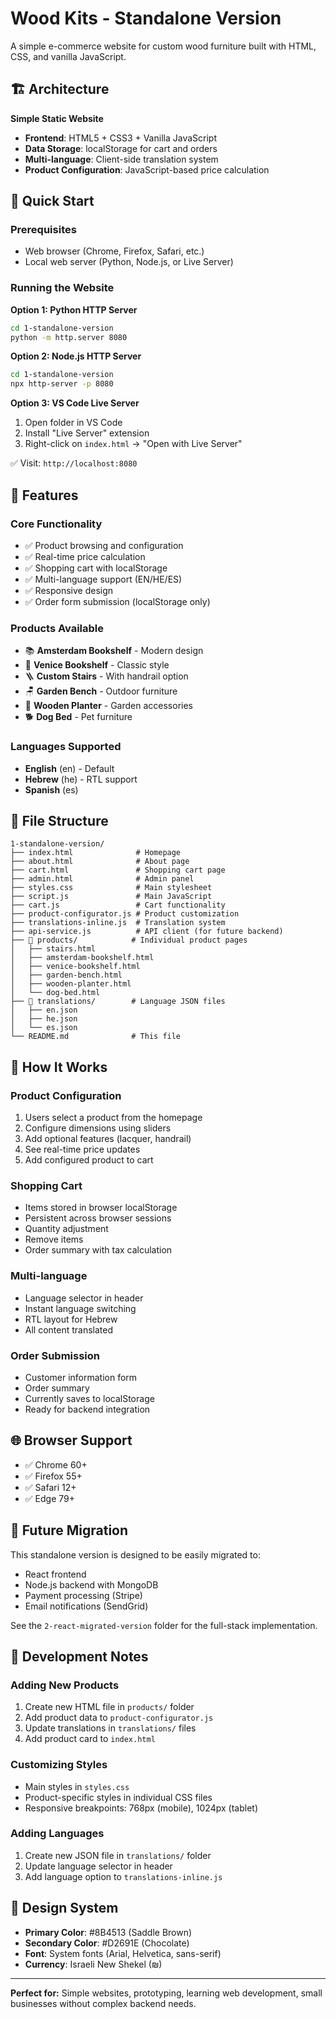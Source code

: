 # Wood Kits - Standalone Version

A simple e-commerce website for custom wood furniture built with HTML, CSS, and vanilla JavaScript.

## 🏗️ Architecture

**Simple Static Website**

- **Frontend**: HTML5 + CSS3 + Vanilla JavaScript
- **Data Storage**: localStorage for cart and orders
- **Multi-language**: Client-side translation system
- **Product Configuration**: JavaScript-based price calculation

## 🚀 Quick Start

### Prerequisites

- Web browser (Chrome, Firefox, Safari, etc.)
- Local web server (Python, Node.js, or Live Server)

### Running the Website

**Option 1: Python HTTP Server**
```bash
cd 1-standalone-version
python -m http.server 8080
```

**Option 2: Node.js HTTP Server**
```bash
cd 1-standalone-version
npx http-server -p 8080
```

**Option 3: VS Code Live Server**
1. Open folder in VS Code
2. Install "Live Server" extension
3. Right-click on `index.html` → "Open with Live Server"

✅ Visit: `http://localhost:8080`

## 🎯 Features

### Core Functionality
- ✅ Product browsing and configuration
- ✅ Real-time price calculation
- ✅ Shopping cart with localStorage
- ✅ Multi-language support (EN/HE/ES)
- ✅ Responsive design
- ✅ Order form submission (localStorage only)

### Products Available
- 📚 **Amsterdam Bookshelf** - Modern design
- 📖 **Venice Bookshelf** - Classic style  
- 🪜 **Custom Stairs** - With handrail option
- 🪑 **Garden Bench** - Outdoor furniture
- 🌱 **Wooden Planter** - Garden accessories
- 🐕 **Dog Bed** - Pet furniture

### Languages Supported
- **English** (en) - Default
- **Hebrew** (he) - RTL support
- **Spanish** (es)

## 📁 File Structure

```
1-standalone-version/
├── index.html              # Homepage
├── about.html              # About page
├── cart.html               # Shopping cart page
├── admin.html              # Admin panel
├── styles.css              # Main stylesheet
├── script.js               # Main JavaScript
├── cart.js                 # Cart functionality
├── product-configurator.js # Product customization
├── translations-inline.js  # Translation system
├── api-service.js          # API client (for future backend)
├── 📁 products/            # Individual product pages  
│   ├── stairs.html
│   ├── amsterdam-bookshelf.html
│   ├── venice-bookshelf.html
│   ├── garden-bench.html
│   ├── wooden-planter.html
│   └── dog-bed.html
├── 📁 translations/        # Language JSON files
│   ├── en.json
│   ├── he.json  
│   └── es.json
└── README.md              # This file
```

## 🔧 How It Works

### Product Configuration
1. Users select a product from the homepage
2. Configure dimensions using sliders
3. Add optional features (lacquer, handrail)
4. See real-time price updates
5. Add configured product to cart

### Shopping Cart
- Items stored in browser localStorage
- Persistent across browser sessions
- Quantity adjustment
- Remove items
- Order summary with tax calculation

### Multi-language
- Language selector in header
- Instant language switching
- RTL layout for Hebrew
- All content translated

### Order Submission
- Customer information form
- Order summary
- Currently saves to localStorage
- Ready for backend integration

## 🌐 Browser Support

- ✅ Chrome 60+
- ✅ Firefox 55+
- ✅ Safari 12+
- ✅ Edge 79+

## 🔄 Future Migration

This standalone version is designed to be easily migrated to:
- React frontend
- Node.js backend with MongoDB
- Payment processing (Stripe)
- Email notifications (SendGrid)

See the `2-react-migrated-version` folder for the full-stack implementation.

## 📝 Development Notes

### Adding New Products
1. Create new HTML file in `products/` folder
2. Add product data to `product-configurator.js`
3. Update translations in `translations/` files
4. Add product card to `index.html`

### Customizing Styles
- Main styles in `styles.css`
- Product-specific styles in individual CSS files
- Responsive breakpoints: 768px (mobile), 1024px (tablet)

### Adding Languages
1. Create new JSON file in `translations/` folder
2. Update language selector in header
3. Add language option to `translations-inline.js`

## 🎨 Design System

- **Primary Color**: #8B4513 (Saddle Brown)
- **Secondary Color**: #D2691E (Chocolate)
- **Font**: System fonts (Arial, Helvetica, sans-serif)
- **Currency**: Israeli New Shekel (₪)

---

**Perfect for:** Simple websites, prototyping, learning web development, small businesses without complex backend needs.